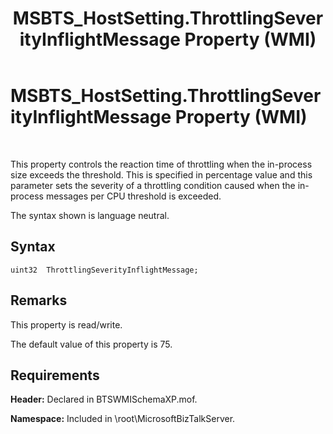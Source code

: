 ﻿---
title: MSBTS_HostSetting.ThrottlingSeverityInflightMessage Property (WMI)
TOCTitle: MSBTS_HostSetting.ThrottlingSeverityInflightMessage Property (WMI)
ms:assetid: 258463ae-1225-476c-a6e5-bffd3272455c
ms:mtpsurl: https://msdn.microsoft.com/en-us/library/Gg678624(v=BTS.80)
ms:contentKeyID: 51526838
ms.date: 08/30/2017
mtps_version: v=BTS.80
---

# MSBTS\_HostSetting.ThrottlingSeverityInflightMessage Property (WMI)

 

This property controls the reaction time of throttling when the in-process size exceeds the threshold. This is specified in percentage value and this parameter sets the severity of a throttling condition caused when the in-process messages per CPU threshold is exceeded.

The syntax shown is language neutral.

## Syntax

``` 
uint32  ThrottlingSeverityInflightMessage;  
```

## Remarks

This property is read/write.

The default value of this property is 75.

## Requirements

**Header:** Declared in BTSWMISchemaXP.mof.

**Namespace:** Included in \\root\\MicrosoftBizTalkServer.

